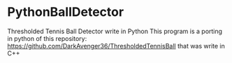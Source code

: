 PythonBallDetector
==================

Thresholded Tennis Ball Detector write in Python
This program is a porting in python of this repository: https://github.com/DarkAvenger36/ThresholdedTennisBall that was write in C++
